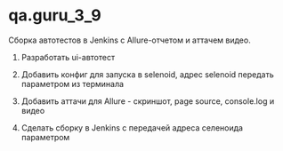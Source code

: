 # qa.guru_3_9
Сборка автотестов в Jenkins с Allure-отчетом и аттачем видео.

1. Разработать ui-автотест

2. Добавить конфиг для запуска в selenoid, адрес selenoid передать параметром из терминала

3. Добавить аттачи для Allure - скриншот, page source, console.log и видео

4. Сделать сборку в Jenkins с передачей адреса селеноида параметром
